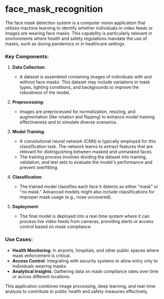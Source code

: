 # face_mask_recognition

The face mask detection system is a computer vision application that utilizes machine learning to identify whether individuals in video feeds or images are wearing face masks. This capability is particularly relevant in environments where health and safety regulations mandate the use of masks, such as during pandemics or in healthcare settings.

### Key Components:

1. **Data Collection**:
   - A dataset is assembled containing images of individuals with and without face masks. This dataset may include variations in mask types, lighting conditions, and backgrounds to improve the robustness of the model.

2. **Preprocessing**:
   - Images are preprocessed for normalization, resizing, and augmentation (like rotation and flipping) to enhance model training effectiveness and to simulate diverse scenarios.

3. **Model Training**:
   - A convolutional neural network (CNN) is typically employed for this classification task. The network learns to extract features that are relevant for distinguishing between masked and unmasked faces.
   - The training process involves dividing the dataset into training, validation, and test sets to evaluate the model's performance and prevent overfitting.

4. **Classification**:
   - The trained model classifies each face it detects as either "mask" or "no mask." Advanced models might also include classifications for improper mask usage (e.g., nose uncovered).

5. **Deployment**:
   - The final model is deployed into a real-time system where it can process live video feeds from cameras, providing alerts or access control based on mask compliance.

### Use Cases:

- **Health Monitoring**: In airports, hospitals, and other public spaces where mask enforcement is critical.
- **Access Control**: Integrating with security systems to allow entry only to individuals wearing masks.
- **Analytical Insights**: Gathering data on mask compliance rates over time or across different locations.

This application combines image processing, deep learning, and real-time analysis to contribute to public health and safety measures effectively.

